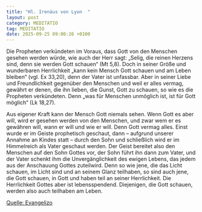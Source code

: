 ```yaml
---
title: "Hl. Irenäus von Lyon  "
layout: post
category: MEDITATIO
tag: MEDITATIO
date: 2025-09-25 09:00:26 +0100
---
```

Die Propheten verkündeten im Voraus, dass Gott von den Menschen gesehen werden würde, wie auch der Herr sagt: „Selig, die reinen Herzens sind, denn sie werden Gott schauen“ (Mt 5,8). Doch in seiner Größe und wunderbaren Herrlichkeit „kann kein Mensch Gott schauen und am Leben bleiben“ (vgl.<!--more--> Ex 33,20), denn der Vater ist unfassbar. Aber in seiner Liebe und Freundlichkeit gegenüber den Menschen und weil er alles vermag, gewährt er denen, die ihn lieben, die Gunst, Gott zu schauen, so wie es die Propheten verkündeten. Denn „was für Menschen unmöglich ist, ist für Gott möglich“ (Lk 18,27).
 
Aus eigener Kraft kann der Mensch Gott niemals sehen. Wenn Gott es aber will, wird er gesehen werden von den Menschen, und zwar wem er es gewähren will, wann er will und wie er will. Denn Gott vermag alles. Einst wurde er im Geiste prophetisch geschaut, dann – aufgrund unserer Annahme an Kindes statt – durch den Sohn und schließlich wird er im Himmelreich als Vater geschaut werden. Der Geist bereitet also den Menschen auf den Sohn Gottes vor, der Sohn führt ihn dann zum Vater, und der Vater schenkt ihm die Unvergänglichkeit des ewigen Lebens, das jedem aus der Anschauung Gottes zuteilwird. Denn so wie jene, die das Licht schauen, im Licht sind und an seinem Glanz teilhaben, so sind auch jene, die Gott schauen, in Gott und haben teil an seiner Herrlichkeit. Die Herrlichkeit Gottes aber ist lebensspendend. Diejenigen, die Gott schauen, werden also auch teilhaben am Leben.

[Quelle: Evangelizo](https://evangeliumtagfuertag.org/DE/gospel)